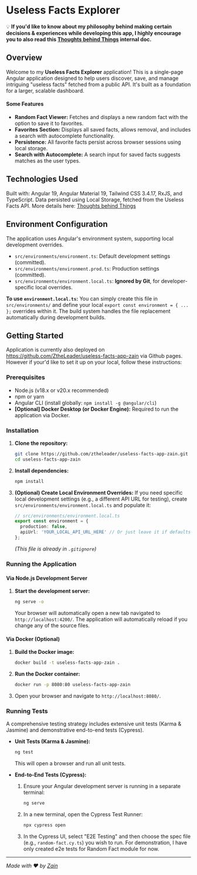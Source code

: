 # Useless Facts Explorer

💡 **If you'd like to know about my philosophy behind making certain decisions & experiences while developing this app, I highly encourage you to also read this [Thoughts behind Things](./THOUGHTS_BEHIND_THINGS.md) internal doc.**

## Overview

Welcome to my **Useless Facts Explorer** application! This is a single-page Angular application designed to help users discover, save, and manage intriguing "useless facts" fetched from a public API. It's built as a foundation for a larger, scalable dashboard.

#### Some Features

* **Random Fact Viewer:** Fetches and displays a new random fact with the option to save it to favorites.
* **Favorites Section:** Displays all saved facts, allows removal, and includes a search with autocomplete functionality.
* **Persistence:** All favorite facts persist across browser sessions using local storage.
* **Search with Autocomplete:** A search input for saved facts suggests matches as the user types.

## Technologies Used

Built with: Angular 19, Angular Material 19, Tailwind CSS 3.4.17, RxJS, and TypeScript. Data persisted using Local Storage, fetched from the Useless Facts API. 
More details here: [Thoughts behind Things](./THOUGHTS_BEHIND_THINGS.md)


## Environment Configuration

The application uses Angular's environment system, supporting local development overrides.

* `src/environments/environment.ts`: Default development settings (committed).
* `src/environments/environment.prod.ts`: Production settings (committed).
* `src/environments/environment.local.ts`: **Ignored by Git**, for developer-specific local overrides.

**To use `environment.local.ts`:** You can simply create this file in `src/environments/` and define your local `export const environment = { ... };` overrides within it. The build system handles the file replacement automatically during development builds.

## Getting Started
Application is currently also deployed on https://github.com/ZtheLeader/useless-facts-app-zain via Github pages. However if your'd like to set it up on your local, follow these instructions:

### Prerequisites

* Node.js (v18.x or v20.x recommended)
* npm or yarn
* Angular CLI (install globally: `npm install -g @angular/cli`)
* **[Optional] Docker Desktop (or Docker Engine):** Required to run the application via Docker.

### Installation

1.  **Clone the repository:**
    ```bash
    git clone https://github.com/ztheleader/useless-facts-app-zain.git
    cd useless-facts-app-zain
    ```
2.  **Install dependencies:**
    ```bash
    npm install
    ```
3.  **(Optional) Create Local Environment Overrides:** If you need specific local development settings (e.g., a different API URL for testing), create `src/environments/environment.local.ts` and populate it:
    ```typescript
    // src/environments/environment.local.ts
    export const environment = {
      production: false,
      apiUrl: 'YOUR_LOCAL_API_URL_HERE' // Or just leave it if defaults are fine
    };
    ```
    *(This file is already in `.gitignore`)*

### Running the Application

#### Via Node.js Development Server

1.  **Start the development server:**
    ```bash
    ng serve -o
    ```
    Your browser will automatically open a new tab navigated to `http://localhost:4200/`. The application will automatically reload if you change any of the source files.

#### Via Docker (Optional)

1.  **Build the Docker image:**
    ```bash
    docker build -t useless-facts-app-zain .
    ```
2.  **Run the Docker container:**
    ```bash
    docker run -p 8080:80 useless-facts-app-zain
    ```
3.  Open your browser and navigate to `http://localhost:8080/`.

### Running Tests
A comprehensive testing strategy includes extensive unit tests (Karma & Jasmine) and demonstrative end-to-end tests (Cypress).

* **Unit Tests (Karma & Jasmine):**
    ```bash
    ng test
    ```
    This will open a browser and run all unit tests.

* **End-to-End Tests (Cypress):**
    1.  Ensure your Angular development server is running in a separate terminal:
        ```bash
        ng serve
        ```
    2.  In a new terminal, open the Cypress Test Runner:
        ```bash
        npx cypress open
        ```
    3.  In the Cypress UI, select "E2E Testing" and then choose the spec file (e.g., `random-fact.cy.ts`) you wish to run. For demonstration, I have only created e2e tests for Random Fact module for now.

---

*Made with ❤️ by [Zain](https://github.com/ZtheLeader/)*
